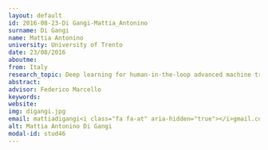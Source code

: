 ```yaml
---
layout: default 
id: 2016-08-23-Di Gangi-Mattia_Antonino
surname: Di Gangi
name: Mattia Antonino
university: University of Trento
date: 23/08/2016
aboutme: 
from: Italy
research_topic: Deep learning for human-in-the-loop advanced machine translation
abstract: 
advisor: Federico Marcello
keywords: 
website: 
img: digangi.jpg
email: mattiadigangi<i class="fa fa-at" aria-hidden="true"></i>gmail.com
alt: Mattia Antonino Di Gangi
modal-id: stud46
---
```

